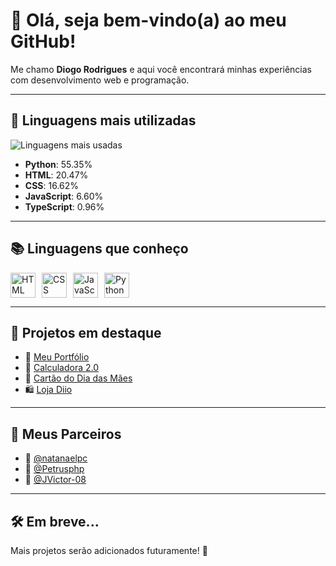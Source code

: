 # 👋 Olá, seja bem-vindo(a) ao meu GitHub!

Me chamo **Diogo Rodrigues** e aqui você encontrará minhas experiências com desenvolvimento web e programação.

---

## 🚀 Linguagens mais utilizadas

![Linguagens mais usadas](https://github-readme-stats.vercel.app/api/top-langs/?username=1DiogoRG&layout=compact&theme=radical)

- **Python**: 55.35%  
- **HTML**: 20.47%  
- **CSS**: 16.62%  
- **JavaScript**: 6.60%  
- **TypeScript**: 0.96%

---

## 📚 Linguagens que conheço

<div style="display: flex; gap: 10px;">
  <img src="https://cdn.jsdelivr.net/gh/devicons/devicon/icons/html5/html5-original.svg" height="40" alt="HTML" />
  <img src="https://cdn.jsdelivr.net/gh/devicons/devicon/icons/css3/css3-original.svg" height="40" alt="CSS" />
  <img src="https://cdn.jsdelivr.net/gh/devicons/devicon/icons/javascript/javascript-original.svg" height="40" alt="JavaScript" />
  <img src="https://cdn.jsdelivr.net/gh/devicons/devicon/icons/python/python-original.svg" height="40" alt="Python" />
</div>

---

## 🧩 Projetos em destaque

- 🔗 [Meu Portfólio](#)
- 🧮 [Calculadora 2.0](#)
- 💌 [Cartão do Dia das Mães](#)
- 🛍️ [Loja Diio](#)

---

## 🤝 Meus Parceiros

- 🍷 [@natanaelpc](https://github.com/natanaelpc)
- 🍷 [@Petrusphp](https://github.com/Petrusphp)
- 🍷 [@JVictor-08](https://github.com/JVictor-08)

---

## 🛠️ Em breve...

Mais projetos serão adicionados futuramente! 🚧
